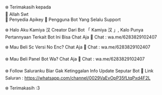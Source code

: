 
❄️ Terimakasih kepada                                
🎁 Allah Swt                        
🎁 Penyedia Apikey
🎁 Pengguna Bot Yang Selalu Support

❄️ Halo Aku Kamiya 汉 Creator Dari Bot 「 Kamiya 汉 」, Kalo Punya Pertannyaan Terkait Bot Ini Bisa Chat Aja
🎁 Chat : wa.me/6283829102407

❄️️ Mau Beli Sc Versi No Enc? Chat Aja
🎁 Chat : wa.me/6283829102407

❄️️ Mau Beli Panel Bot Wa? Chat Aja
🎁 Chat : wa.me/6283829102407

❄️️ Follow Saluranku Biar Gak Ketinggalan Info Update Seputar Bot
🎁 Link Saluran : https://whatsapp.com/channel/0029VaEvOpP35fLtqPxd4F2L


❄️️ Terimakasih :3